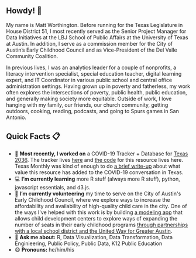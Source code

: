 ## Howdy! 👋

My name is Matt Worthington. Before running for the Texas Legislature in House District 51, I most recently served as the Senior Project Manager for Data Initiatives at the LBJ School of Public Affairs at the University of Texas at Austin. In addition, I serve as a commission member for the City of Austin’s Early Childhood Council and as Vice-President of the Del Valle Community Coalition.

In previous lives, I was an analytics leader for a couple of nonprofits, a literacy intervention specialist, special education teacher, digital learning expert, and IT Coordinator in various public school and central office administration settings. Having grown up in poverty and fatherless, my work often explores the intersections of poverty, public health, public education, and generally making society more equitable. Outside of work, I love hanging with my family, our friends, our church community, getting outdoors, cooking, reading, podcasts, and going to Spurs games in San Antonio.

## Quick Facts 📋

- 🔭 **Most recently, I worked on** a COVID-19 Tracker + Database for [Texas 2036](https://github.com/texas-2036). The tracker lives [here](https://texas2036.shinyapps.io/covid_tracker/) and [the code](https://github.com/texas-2036/covid_tracker) for this resource lives here. Texas Monthly was kind of enough to do [a brief write-up](https://www.texasmonthly.com/news/new-texas-covid-19-tracker/) about what value this resource has added to the COVID-19 conversation in Texas.
- 💻 **I’m currently learning** more R stuff (always more R stuff), python, javascript essentials, and d3.js.
- 🌱 **I’m currently volunteering** my time to serve on the City of Austin's Early Childhood Council, where we explore ways to increase the affordability and availability of high-quality child care in the city. One of the ways I've helped with this work is by building [a modeling app](https://mrworthington.shinyapps.io/Funding_Tool/) that allows child development centers to explore ways of expanding the number of seats in their early childhood programs [through partnerships with a local school district and the United Way for Greater Austin](https://www.statesman.com/news/20190324/austin-district-united-way-will-pair-up-to-expand-pre-k-push).
- 💬 **Ask me about:** R, Data Visualization, Data Transformation, Data Enginieering, Public Policy, Public Data, K12 Public Education
- 😄 **Pronouns:** he/him/his
